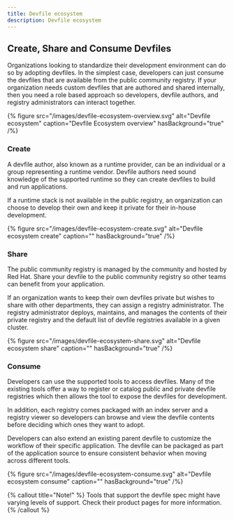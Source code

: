 ```yaml
---
title: Devfile ecosystem
description: Devfile ecosystem
---
```


## Create, Share and Consume Devfiles

Organizations looking to standardize their development environment can do so by adopting devfiles. In the simplest case, developers can just consume the devfiles that are available from the public community registry. If your organization needs custom devfiles that are authored and shared internally, then you need a role based approach so developers, devfile authors, and registry administrators can interact together.

{% figure src="/images/devfile-ecosystem-overview.svg" alt="Devfile ecosystem" caption="Devfile Ecosystem overview" hasBackground="true" /%}

### Create

A devfile author, also known as a runtime provider, can be an individual or a group representing a runtime vendor. Devfile authors need sound knowledge of the supported runtime so they can create devfiles to build and run applications.

If a runtime stack is not available in the public registry, an organization can choose to develop their own and keep it private for their in-house development.

{% figure src="/images/devfile-ecosystem-create.svg" alt="Devfile ecosystem create" caption="" hasBackground="true" /%}

### Share

The public community registry is managed by the community and hosted by Red Hat. Share your devfile to the public community registry so other teams can benefit from your application.

If an organization wants to keep their own devfiles private but wishes to share with other departments, they can assign a registry administrator. The registry administrator deploys, maintains, and manages the contents of their private registry and the default list of devfile registries available in a given cluster.

{% figure src="/images/devfile-ecosystem-share.svg" alt="Devfile ecosystem share" caption="" hasBackground="true" /%}

### Consume

Developers can use the supported tools to access devfiles. Many of the existing tools offer a way to register or catalog public and private devfile registries which then allows the tool to expose the devfiles for development.

In addition, each registry comes packaged with an index server and a registry viewer so developers can browse and view the devfile contents before deciding which ones they want to adopt.

Developers can also extend an existing parent devfile to customize the workflow of their specific application. The devfile can be packaged as part of the application source to ensure consistent behavior when moving across different tools.

{% figure src="/images/devfile-ecosystem-consume.svg" alt="Devfile ecosystem consume" caption="" hasBackground="true" /%}

{% callout title="Note!" %}
Tools that support the devfile spec might have varying levels of support. Check their product pages for more information.
{% /callout %}
